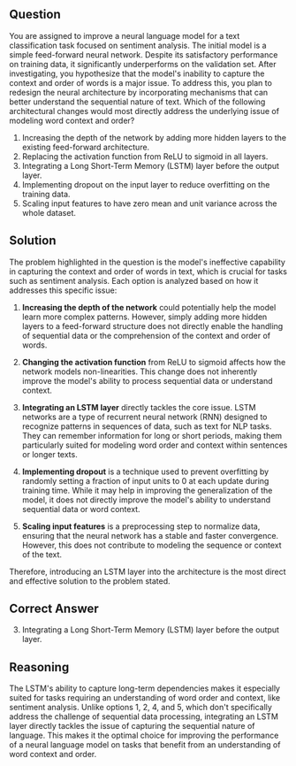 ## Question
You are assigned to improve a neural language model for a text classification task focused on sentiment analysis. The initial model is a simple feed-forward neural network. Despite its satisfactory performance on training data, it significantly underperforms on the validation set. After investigating, you hypothesize that the model's inability to capture the context and order of words is a major issue. To address this, you plan to redesign the neural architecture by incorporating mechanisms that can better understand the sequential nature of text. Which of the following architectural changes would most directly address the underlying issue of modeling word context and order?

1. Increasing the depth of the network by adding more hidden layers to the existing feed-forward architecture.
2. Replacing the activation function from ReLU to sigmoid in all layers.
3. Integrating a Long Short-Term Memory (LSTM) layer before the output layer.
4. Implementing dropout on the input layer to reduce overfitting on the training data.
5. Scaling input features to have zero mean and unit variance across the whole dataset.

## Solution
The problem highlighted in the question is the model's ineffective capability in capturing the context and order of words in text, which is crucial for tasks such as sentiment analysis. Each option is analyzed based on how it addresses this specific issue:

1. **Increasing the depth of the network** could potentially help the model learn more complex patterns. However, simply adding more hidden layers to a feed-forward structure does not directly enable the handling of sequential data or the comprehension of the context and order of words.

2. **Changing the activation function** from ReLU to sigmoid affects how the network models non-linearities. This change does not inherently improve the model's ability to process sequential data or understand context.

3. **Integrating an LSTM layer** directly tackles the core issue. LSTM networks are a type of recurrent neural network (RNN) designed to recognize patterns in sequences of data, such as text for NLP tasks. They can remember information for long or short periods, making them particularly suited for modeling word order and context within sentences or longer texts.

4. **Implementing dropout** is a technique used to prevent overfitting by randomly setting a fraction of input units to 0 at each update during training time. While it may help in improving the generalization of the model, it does not directly improve the model's ability to understand sequential data or word context.

5. **Scaling input features** is a preprocessing step to normalize data, ensuring that the neural network has a stable and faster convergence. However, this does not contribute to modeling the sequence or context of the text.

Therefore, introducing an LSTM layer into the architecture is the most direct and effective solution to the problem stated.

## Correct Answer
3. Integrating a Long Short-Term Memory (LSTM) layer before the output layer.

## Reasoning
The LSTM's ability to capture long-term dependencies makes it especially suited for tasks requiring an understanding of word order and context, like sentiment analysis. Unlike options 1, 2, 4, and 5, which don't specifically address the challenge of sequential data processing, integrating an LSTM layer directly tackles the issue of capturing the sequential nature of language. This makes it the optimal choice for improving the performance of a neural language model on tasks that benefit from an understanding of word context and order.